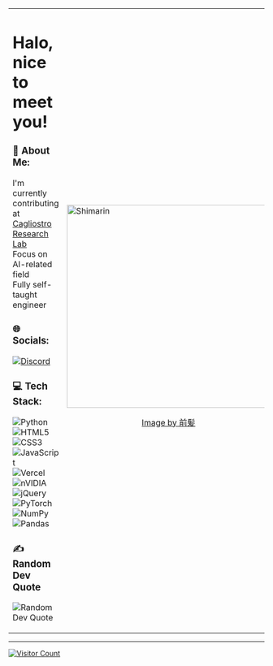 <table border="0">
<tr>
<td>

# Halo, nice to meet you!

### 💫 About Me:
I'm currently contributing at [Cagliostro Research Lab](https://cagliostrolab.net/page/1)  
Focus on AI-related field  
Fully self-taught engineer

### 🌐 Socials:
[![Discord](https://img.shields.io/badge/Discord-%237289DA.svg?logo=discord&logoColor=white)](https://discord.gg/saikanov)

### 💻 Tech Stack:
![Python](https://img.shields.io/badge/python-3670A0?style=flat&logo=python&logoColor=ffdd54) ![HTML5](https://img.shields.io/badge/html5-%23E34F26.svg?style=flat&logo=html5&logoColor=white) ![CSS3](https://img.shields.io/badge/css3-%231572B6.svg?style=flat&logo=css3&logoColor=white) ![JavaScript](https://img.shields.io/badge/javascript-%23323330.svg?style=flat&logo=javascript&logoColor=%23F7DF1E) ![Vercel](https://img.shields.io/badge/vercel-%23000000.svg?style=flat&logo=vercel&logoColor=white) ![nVIDIA](https://img.shields.io/badge/cuda-000000.svg?style=flat&logo=nVIDIA&logoColor=green) ![jQuery](https://img.shields.io/badge/jquery-%230769AD.svg?style=flat&logo=jquery&logoColor=white) ![PyTorch](https://img.shields.io/badge/PyTorch-%23EE4C2C.svg?style=flat&logo=PyTorch&logoColor=white) ![NumPy](https://img.shields.io/badge/numpy-%23013243.svg?style=flat&logo=numpy&logoColor=white) ![Pandas](https://img.shields.io/badge/pandas-%23150458.svg?style=flat&logo=pandas&logoColor=white)

### ✍️ Random Dev Quote
![Random Dev Quote](https://quotes-github-readme.vercel.app/api?type=vertical&theme=light)

</td>

<td>

<img width="400" alt="Shimarin" src="https://i.imgur.com/j4h0Obg.jpeg"/>
<p align="center"><a href="https://www.pixiv.net/en/users/35069640">Image by 前髪</a></p>

</td>
</tr>
</table>

---

[![Visitor Count](https://visitcount.itsvg.in/api?id=saikanov&icon=0&color=0)](https://visitcount.itsvg.in)
